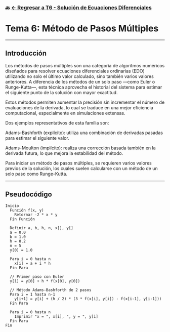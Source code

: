 ### 🔙 [← Regresar a T6 - Solución de Ecuaciones Diferenciales](https://github.com/ANTONY2812/M-todosNum-ricosLalo/tree/main/T6%20-%20Soluci%C3%B3n%20de%20Ecuaciones%20Diferenciales)

#   Tema 6: Método de Pasos Múltiples



---

##  Introducción

Los métodos de pasos múltiples son una categoría de algoritmos numéricos diseñados para resolver ecuaciones diferenciales ordinarias (EDO) utilizando no solo el último valor calculado, sino también varios valores anteriores. A diferencia de los métodos de un solo paso —como Euler o Runge-Kutta—, esta técnica aprovecha el historial del sistema para estimar el siguiente punto de la solución con mayor exactitud.

Estos métodos permiten aumentar la precisión sin incrementar el número de evaluaciones de la derivada, lo cual se traduce en una mejor eficiencia computacional, especialmente en simulaciones extensas.

Dos ejemplos representativos de esta familia son:

Adams-Bashforth (explícito): utiliza una combinación de derivadas pasadas para estimar el siguiente valor.

 Adams-Moulton (implícito): realiza una corrección basada también en la derivada futura, lo que mejora la estabilidad del método.

Para iniciar un método de pasos múltiples, se requieren varios valores previos de la solución, los cuales suelen calcularse con un método de un solo paso como Runge-Kutta.

---


##  Pseudocódigo

```text
Inicio
  Función f(x, y)
    Retornar -2 * x * y
  Fin Función

  Definir a, b, h, n, x[], y[]
  a = 0.0
  b = 1.0
  h = 0.2
  n = 5
  y[0] = 1.0

  Para i = 0 hasta n
    x[i] = a + i * h
  Fin Para

  // Primer paso con Euler
  y[1] = y[0] + h * f(x[0], y[0])

  // Método Adams-Bashforth de 2 pasos
  Para i = 1 hasta n-1
    y[i+1] = y[i] + (h / 2) * (3 * f(x[i], y[i]) - f(x[i-1], y[i-1]))
  Fin Para

  Para i = 0 hasta n
    Imprimir "x = ", x[i], ", y = ", y[i]
  Fin Para
Fin
```



